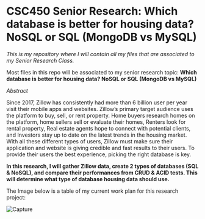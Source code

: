 # CSC450 Senior Research: Which database is better for housing data? NoSQL or SQL (MongoDB vs MySQL)

*This is my repository where I will contain all my files that are associated to my Senior Research Class.* 

Most files in this repo will be associated to my senior research topic: **Which database is better for housing data? NoSQL or SQL (MongoDB vs MySQL)**


*Abstract*

Since 2017, Zillow has consistently had more than 6 billion user per year visit their mobile apps and websites. Zillow’s primary target audience uses the platform to buy, sell, or rent property. Home buyers research homes on the platform, home sellers sell or evaluate their homes, Renters look for rental property, Real estate agents hope to connect with potential clients, and Investors stay up to date on the latest trends in the housing market. With all these different types of users, Zillow must make sure their application and website is giving credible and fast results to their users. To provide their users the best experience, picking the right database is key. 

**In this research, I will gather Zillow data, create 2 types of databases (SQL & NoSQL), and compare their performances from CRUD & ACID tests. This will determine what type of database housing data should use.**

The Image below is a table of my current work plan for this research project:

![Capture](https://user-images.githubusercontent.com/76864633/226965685-8cf7562f-610e-420a-9f1c-6b7fcdd2ba10.PNG)



